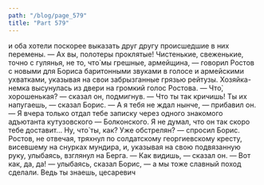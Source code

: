 ```yaml
---
path: "/blog/page_579"
title: "Part 579"
---
```


 и оба хотели поскорее выказать друг другу происшедшие в них перемены.
— Ах вы, полотеры проклятые! Чистенькие, свеженькие, точно с гулянья, не то, что̀ мы грешные, армейщина, — говорил Ростов с новыми для Бориса баритонными звуками в голосе и армейскими ухватками, указывая на свои забрызганные грязью рейтузы.
Хозяйка-немка высунулась из двери на громкий голос Ростова.
— Что̀, хорошенькая? — сказал он, подмигнув.
— Что ты так кричишь! Ты их напугаешь, — сказал Борис. — А я тебя не ждал нынче, — прибавил он. — Я вчера только отдал тебе записку через одного знакомого адъютанта кутузовского — Болконского. Я не думал, что он так скоро тебе доставит... Ну, что̀ ты, как? Уже обстрелян? — спросил Борис.
Ростов, не отвечая, тряхнул по солдатскому георгиевскому кресту, висевшему на снурках мундира, и, указывая на свою подвязанную руку, улыбаясь, взглянул на Берга.
— Как видишь, — сказал он.
— Вот как, да, да! — улыбаясь, сказал Борис, — а мы тоже славный поход сделали. Ведь ты знаешь, цесаревич
